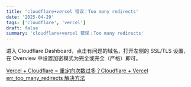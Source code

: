 ```yaml
---
title: 'cloudflare+vercel 错误：Too many redirects'
date: '2025-04-29'
tags: ['cloudflare', 'vercel']
draft: false
summary: 'cloudflare+vercel 错误：Too many redirects'
---
```


进入 Cloudflare Dashboard，点击有问题的域名，打开左侧的 SSL/TLS 设置，在 Overview 中设置加密模式为完全或完全（严格）即可。

[Vercel + Cloudflare = 重定向次数过多？Cloudflare + Vercel err_too_many_redirects 解决方法](https://zhuanlan.zhihu.com/p/621476520)

